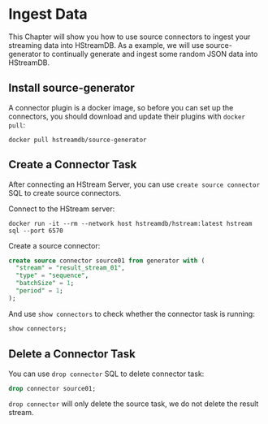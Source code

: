 # Ingest Data

This Chapter will show you how to use source connectors to ingest your streaming data into HStreamDB.
As a example, we will use source-generator to continually generate
and ingest some random JSON data into HStreamDB.


## Install source-generator

A connector plugin is a docker image,
so before you can set up the connectors,
you should download and update their plugins with `docker pull`:
```shell
docker pull hstreamdb/source-generator
```

## Create a Connector Task

After connecting an HStream Server, you can use `create source connector`
SQL to create source connectors.

Connect to the HStream server:

```shell
docker run -it --rm --network host hstreamdb/hstream:latest hstream sql --port 6570
```

Create a source connector:


```sql
create source connector source01 from generator with (
  "stream" = "result_stream_01",
  "type" = "sequence",
  "batchSize" = 1;
  "period" = 1;
);
```

And use `show connectors` to check whether the connector task is running:

```sql
show connectors;
```

## Delete a Connector Task

You can use `drop connector` SQL to delete connector task:

```sql
drop connector source01;
```

`drop connector` will only delete the source task,
we do not delete the result stream.

